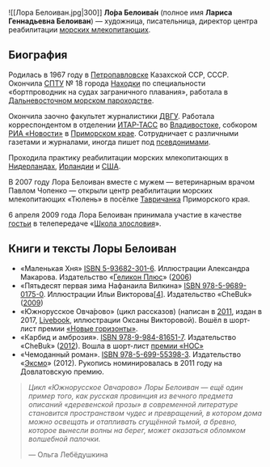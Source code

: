 ![[Лора Белоиван.jpg|300]]
**Ло́ра Белоива́н** (полное имя **Лариса Геннадьевна Белоиван**) — художница, писательница, директор центра реабилитации [морских млекопитающих](https://ru.wikipedia.org/wiki/Морские_млекопитающие).

## Биография

Родилась в 1967 году в [Петропавловске](https://ru.wikipedia.org/wiki/Петропавловск) Казахской ССР, СССР. Окончила [СПТУ](https://ru.wikipedia.org/wiki/Профессионально-техническое_училище) № 18 города [Находки](https://ru.wikipedia.org/wiki/Находка_(город)) по специальности «бортпроводник на судах заграничного плавания», работала в [Дальневосточном морском пароходстве](https://ru.wikipedia.org/wiki/Дальневосточное_морское_пароходство).

Окончила заочно факультет журналистики [ДВГУ](https://ru.wikipedia.org/wiki/ДВГУ). Работала корреспондентом в отделении [ИТАР-ТАСС](https://ru.wikipedia.org/wiki/ИТАР-ТАСС) во [Владивостоке](https://ru.wikipedia.org/wiki/Владивосток), собкором [РИА «Новости»](https://ru.wikipedia.org/wiki/РИА_Новости) в [Приморском крае](https://ru.wikipedia.org/wiki/Приморский_край). Сотрудничает с различными газетами и журналами, иногда пишет под [псевдонимами](https://ru.wikipedia.org/wiki/Псевдоним).

Проходила практику реабилитации морских млекопитающих в [Нидерландах](https://ru.wikipedia.org/wiki/Нидерланды), [Ирландии](https://ru.wikipedia.org/wiki/Ирландия) и [США](https://ru.wikipedia.org/wiki/США).

В 2007 году Лора Белоиван вместе с мужем — ветеринарным врачом  Павлом Чопенко — открыли центр реабилитации морских млекопитающих  «Тюлень» в посёлке [Тавричанка](https://ru.wikipedia.org/wiki/Тавричанка_(Приморский_край)) Приморского края.

6 апреля 2009 года Лора Белоиван принимала участие в качестве [гостьи](https://ru.wikipedia.org/wiki/Список_гостей_«Школы_злословия») в телепередаче «[Школа злословия](https://ru.wikipedia.org/wiki/Школа_злословия_(телепередача))».

## Книги и тексты Лоры Белоиван

- «Маленькая Хня» [ISBN 5-93682-301-6](https://ru.wikipedia.org/wiki/Служебная:Источники_книг/5936823016). Иллюстрации Александра Макарова. Издательство «[Геликон Плюс](https://ru.wikipedia.org/wiki/Геликон_Плюс)» ([2006](https://ru.wikipedia.org/wiki/2006_год_в_литературе))
- «Пятьдесят первая зима Нафанаила Вилкина» [ISBN 978-5-9689-0175-0](https://ru.wikipedia.org/wiki/Служебная:Источники_книг/9785968901750). Иллюстрации Ильи Викторова[[4\]](https://ru.wikipedia.org/wiki/Белоиван,_Лора#cite_note-4). Издательство «CheBuk» ([2009](https://ru.wikipedia.org/wiki/2009_год_в_литературе))
- «Южнорусское Овча́рово» (цикл рассказов) (написан в [2011](https://ru.wikipedia.org/wiki/2011_год_в_литературе), издан в 2017, [Livebook](https://ru.wikipedia.org/wiki/Livebook), иллюстрации Оксаны Викторовой). Вошёл в шорт-лист премии [«Новые горизонты»](https://ru.wikipedia.org/wiki/Новые_горизонты_(литературная_премия)).
- «Карбид и амброзия». [ISBN 978-9-984-81651-7](https://ru.wikipedia.org/wiki/Служебная:Источники_книг/9789984816517). Издательство «CheBuk» ([2012](https://ru.wikipedia.org/wiki/2012_год_в_литературе)). Вошла в шорт-лист [премии «НОС»](https://ru.wikipedia.org/wiki/НОС_(премия))
- «Чемоданный роман». [ISBN 978-5-699-55398-3](https://ru.wikipedia.org/wiki/Служебная:Источники_книг/9785699553983). Издательство «[Эксмо](https://ru.wikipedia.org/wiki/Эксмо)» (2012). Рукопись номинировалась в 2011 году на Довлатовскую премию.

> *Цикл «Южнорусское Овчарово» Лоры Белоиван — ещё один пример того, как  русская провинция из вечного предмета описаний «деревенской прозы» в  современной литературе становится пространством чудес и превращений, в  котором дома можно освещать и отапливать сгущённой тьмой, а бревно,  которое вынесли волны на берег, может оказаться обломком волшебной  палочки.*
>
> — Ольга Лебёдушкина
